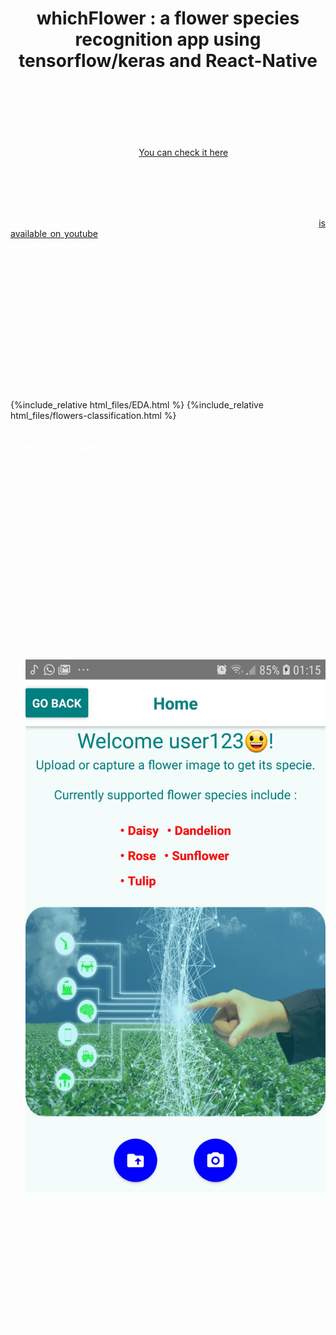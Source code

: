 <h1 style="color:'white'; text-align:center;"> whichFlower : a flower species recognition app using tensorflow/keras and React-Native </h1>

<p style="color:white; text-align:justify;">
  As a passionate person about computer vision (CV), I came to know that model deployment is also important in model development process because the usefulness of a model is measured by the satisfaction of end users. In a previous project I named DEmoClassi (Demographic (age, gender race) and Emotion (happy, neutral, angry, ...) Classification) I tried to turned my trained models in a standalone python module that can be run on windows/Linux using OpenCV. <a href="https://github.com/AlkaSaliss/DEmoClassi">You can check it here</a>.
</p>
<br>

<p style="color:white; text-align:justify;">
In this new project I decided to give mobile technologies a try. Today the models are migrating more and more to the edge devices (mobile, sensors, ... IOT in general). So I started by learning React-Native, a cross-platform mobile development framework developed by Facebook. The course <a href="https://www.youtube.com/playlist?list=PLhQjrBD2T382gdfveyad09Ierl_3Jh_wR">is available on youtube</a>, it is a little bit long, but it worth learning it.
The end goal for me was to combine my 2 passions, CV and programming into another project : this time I opted for CV model training and deployment on mobile device of a flower species recognition app I called, with no suspens,  `WhichFlower`.
</p>

<br>

<p style="color:white; text-align:justify;">
I'll try to describe my journey using this post composed of three sections : 

<ul style="color:white; text-align:justify;">
<li style="color:white; text-align:justify;"> Exploratory Data Analysis in which I analyse the flower images dataset I'll use </li>
<li style="color:white; text-align:justify;"> Image classification models training </li>
<li style="color:white; text-align:justify;"> Model deployment using React-Native </li>
</ul>
</p>
<br>

{%include_relative html_files/EDA.html %}
{%include_relative html_files/flowers-classification.html %}

<h2 style="color:white;">App structure</h2>
<p style="color:white; text-align:justify;">
The application content walkthrough is beyond the scope of this post. Nevertheless, I'll give an overview of the app in this last section.
The application consists mainly of 4 screens for which the code is located in the `screens` folder in the repository. The screens are as follow : <br>
  <ul style="color:white; text-align:justify;">
  <li style="color:white; text-align:justify;"> login screen (`login-screen.js` file) which is the entry point of the app. It contains a simple login form (user name and password). However there is no real control of the user name and passwod being typed as the app is not connected to any server. The eonly control I implemented is the number of character being typed. So it is just a kind of dummy login screen </li>
    
    ![login](images/login.jpg)
  
  <li style="color:white; text-align:justify;"> Once the user is logged in, he is redirected ot the home screen (`home.js` file) where the user has the possibility to take the picture of a flower using the phone's camera, or upload a flower image directly from his phone's storage </li>
  
  ![home](images/home.jpg)
  
  <li style="color:white; text-align:justify;"> The camera screen (`camera-screen.js` file) allows the user to capture an image (hopefully a flower one :) ) using the phone's camera </li>
  
    ![camera](images/camera.jpg)

  <li style="color:white; text-align:justify;"> The image being uploaded/captured, the user passes to the final screen whic allows the user to predict the specie of the corresponding flower image. And that is the predict screen (`predict-screen.js` file) </li>
  ![predict1](images/predict1.jpg)
  ![predict2](images/predict2.jpg)
  
  <li style="color:white; text-align:justify;"> There is another file (barChart.js) which contains the implementation code for the bar chart (representing the probability predcited  for each flower class) displayed in the predict screen </li>
  </ul>
</p>

